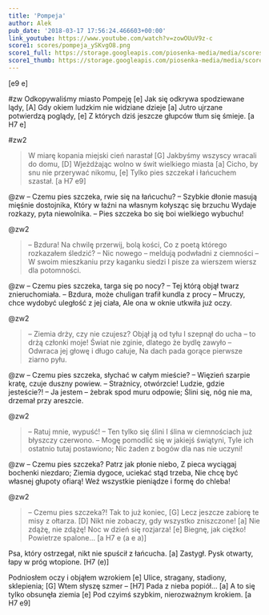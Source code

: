 ```yaml
---
title: 'Pompeja'
author: Alek
pub_date: '2018-03-17 17:56:24.466603+00:00'
link_youtube: https://www.youtube.com/watch?v=zowOUuV9z-c
score1: scores/pompeja_ySKvgO8.png
score1_full: https://storage.googleapis.com/piosenka-media/media/scores/pompeja_ySKvgO8.png
score1_thumb: https://storage.googleapis.com/piosenka-media/media/scores/pompeja_ySKvgO8.png.180x0_q85_upscale.png
---
```


[e9 e]

#zw
Odkopywaliśmy miasto Pompeję [e]
Jak się odkrywa spodziewane lądy, [A]
Gdy okiem ludzkim nie widziane dzieje [a]
Jutro ujrzane potwierdzą poglądy, [e]
Z których dziś jeszcze głupców tłum się śmieje. [a H7 e]

#zw2
>W miarę kopania miejski cień narastał [G]
>Jakbyśmy wszyscy wracali do domu, [D]
>Wjeżdżając wolno w świt wielkiego miasta [a]
>Cicho, by snu nie przerywać nikomu, [e]
>Tylko pies szczekał i łańcuchem szastał. [a H7 e9]

@zw
– Czemu pies szczeka, rwie się na łańcuchu? –
Szybkie dłonie masują mięśnie dostojnika,
Który w łaźni na własnym kołysząc się brzuchu
Wydaje rozkazy, pyta niewolnika.
– Pies szczeka bo się boi wielkiego wybuchu!

@zw2
>– Bzdura! Na chwilę przerwij, bolą kości,
>Co z poetą którego rozkazałem śledzić?
>– Nic nowego – meldują podwładni z ciemności –
>W swoim mieszkaniu przy kaganku siedzi
>I pisze za wierszem wiersz dla potomności.

@zw
– Czemu pies szczeka, targa się po nocy? –
Tej którą objął twarz znieruchomiała.
– Bzdura, może chuligan trafił kundla z procy –
Mruczy, chce wydobyć uległość z jej ciała,
Ale ona w oknie utkwiła już oczy.

@zw2
>– Ziemia drży, czy nie czujesz? Objął ją od tyłu
>I szepnął do ucha – to drżą członki moje!
>Świat nie zginie, dlatego że bydlę zawyło –
>Odwraca jej głowę i długo całuje,
>Na dach pada gorące pierwsze ziarno pyłu.

@zw
– Czemu pies szczeka, słychać w całym mieście? –
Więzień szarpie kratę, czuje duszny powiew.
– Strażnicy, otwórzcie! Ludzie, gdzie jesteście?!
– Ja jestem – żebrak spod muru odpowie;
Ślini się, nóg nie ma, drzemał przy areszcie.

@zw2
>– Ratuj mnie, wypuść! – Ten tylko się ślini
>I ślina w ciemnościach już błyszczy czerwono.
>– Mogę pomodlić się w jakiejś świątyni,
>Tyle ich ostatnio tutaj postawiono;
>Nic żaden z bogów dla nas nie uczyni!

@zw
– Czemu pies szczeka? Patrz jak płonie niebo,
Z pieca wyciągaj bochenki niezdaro;
Ziemia dygoce, uciekać stąd trzeba,
Nie chcę być własnej głupoty ofiarą!
Weź wszystkie pieniądze i formę do chleba!

@zw2
>– Czemu pies szczeka?! Tak to już koniec,  [G]
>Lecz jeszcze zabiorę te misy z ołtarza. [D]
>Nikt nie zobaczy, gdy wszystko zniszczone! [a]
>Nie zdążę, nie zdążę! Noc w dzień się rozjarza! [e]
>Biegnę, jak ciężko! Powietrze spalone… [a H7 e (a e a)]


Psa, który ostrzegał, nikt nie spuścił z łańcucha. [a]
Zastygł. Pysk otwarty, łapy w próg wtopione. [H7 (e)]

Podniosłem oczy i objąłem wzrokiem [e]
Ulice, stragany, stadiony, sklepienia; [G]
Wtem słyszę szmer – [H7]
Pada z nieba popiół… [a]
A to się tylko obsunęła ziemia [e]
Pod czyimś szybkim, nierozważnym krokiem. [a H7 e9]